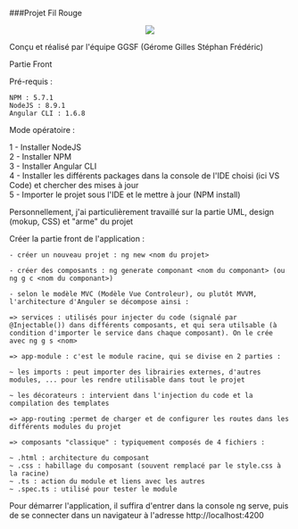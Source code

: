 ###Projet Fil Rouge


<p align="center">
  <img src="..\assets\images\titre-fil-rouge.png"/>
</p>
Conçu et réalisé par l'équipe GGSF (Gérome Gilles Stéphan Frédéric)

Partie Front

Pré-requis :

    NPM : 5.7.1
    NodeJS : 8.9.1
    Angular CLI : 1.6.8

Mode opératoire :

1 - Installer NodeJS  
2 - Installer NPM  
3 - Installer Angular CLI  
4 - Installer les différents packages dans la console de l'IDE choisi (ici VS Code) et chercher des mises à jour  
5 - Importer le projet sous l'IDE et le mettre à jour (NPM install)

Personnellement, j'ai particulièrement travaillé sur la partie UML, design (mokup, CSS) et "arme" du projet

Créer la partie front de l'application :

    - créer un nouveau projet : ng new <nom du projet>

    - créer des composants : ng generate componant <nom du componant> (ou ng g c <nom du componant>)
    
    - selon le modèle MVC (Modèle Vue Controleur), ou plutôt MVVM, l'architecture d'Anguler se décompose ainsi :
    
    => services : utilisés pour injecter du code (signalé par @Injectable()) dans différents composants, et qui sera utilsable (à condition d'importer le service dans chaque composant). On le crée avec ng g s <nom>
    
    => app-module : c'est le module racine, qui se divise en 2 parties :
    
    ~ les imports : peut importer des librairies externes, d'autres modules, ... pour les rendre utilisable dans tout le projet
    
    ~ les décorateurs : intervient dans l'injection du code et la compilation des templates
    
    => app-routing :permet de charger et de configurer les routes dans les différents modules du projet
    
    => composants "classique" : typiquement composés de 4 fichiers :
    
    ~ .html : architecture du composant
    ~ .css : habillage du composant (souvent remplacé par le style.css à la racine)
    ~ .ts : action du module et liens avec les autres
    ~ .spec.ts : utilisé pour tester le module
    
Pour démarrer l'application, il suffira d'entrer dans la console ng serve, puis de se connecter dans un navigateur à l'adresse http://localhost:4200


